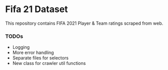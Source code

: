 # Fifa 21 Dataset
This repository contains FIFA 2021 Player &amp; Team ratings scraped from web.

### TODOs
 - Logging
 - More error handling
 - Separate files for selectors
 - New class for crawler util functions